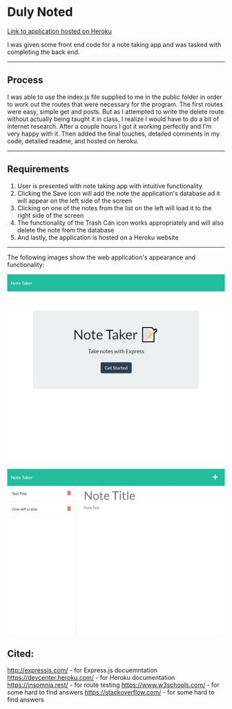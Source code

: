 # Duly Noted
[Link to application hosted on Heroku](https://pure-scrubland-31598.herokuapp.com/)

I was given some front end code for a note taking app and was tasked with completing the back end.

---
## Process
I was able to use the index.js file supplied to me in the public folder in order to work out the routes that were necessary for the program. The first routes were easy, simple get and posts. But as I attempted to write the delete route without actually being taught it in class, I realize I would have to do a bit of internet research. After a couple hours I got it working perfectly and I'm very happy with it. Then added the final touches, detailed comments in my code, detailed readme, and hosted on heroku.

---
## Requirements
1. User is presented with note taking app with intuitive functionality
2. Clicking the Save icon will add the note the application's database ad it will appear on the left side of the screen
3. Clicking on one of the notes from the list on the left will load it to the right side of the screen
4. The functionality of the Trash Can icon works appropriately and will also delete the note from the database
5. And lastly, the application is hosted on a Heroku website
---
The following images show the web application's appearance and functionality:

![intro page of the app before the entering of notes.](./images/Screenshot1.jpg)

![note section of the app, "Test Title" seen on the left.](./images/Screenshot2.jpg)

## Cited:
http://expressjs.com/ - for Express.js docuemntation
https://devcenter.heroku.com/ - for Heroku documentation
https://insomnia.rest/ - for route testing
https://www.w3schools.com/ - for some hard to find answers
https://stackoverflow.com/ - for some hard to find answers